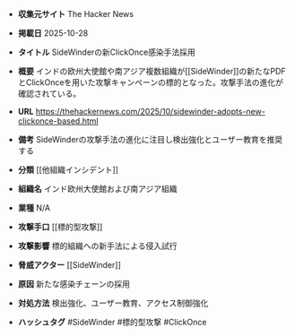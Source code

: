 - **収集元サイト**
The Hacker News

- **掲載日**
2025-10-28

- **タイトル**
SideWinderの新ClickOnce感染手法採用

- **概要**
インドの欧州大使館や南アジア複数組織が[[SideWinder]]の新たなPDFとClickOnceを用いた攻撃キャンペーンの標的となった。攻撃手法の進化が確認されている。

- **URL**
https://thehackernews.com/2025/10/sidewinder-adopts-new-clickonce-based.html

- **備考**
SideWinderの攻撃手法の進化に注目し検出強化とユーザー教育を推奨する

- **分類**
[[他組織インシデント]]

- **組織名**
インド欧州大使館および南アジア組織

- **業種**
N/A

- **攻撃手口**
[[標的型攻撃]]

- **攻撃影響**
標的組織への新手法による侵入試行

- **脅威アクター**
[[SideWinder]]

- **原因**
新たな感染チェーンの採用

- **対処方法**
検出強化、ユーザー教育、アクセス制御強化

- **ハッシュタグ**
#SideWinder #標的型攻撃 #ClickOnce
